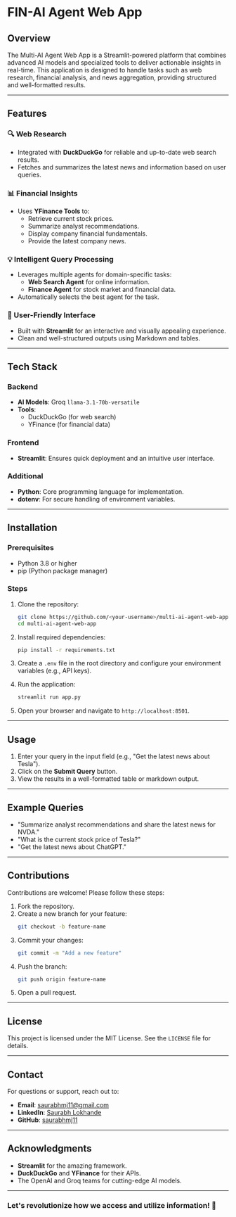 # FIN-AI Agent Web App

## Overview
The Multi-AI Agent Web App is a Streamlit-powered platform that combines advanced AI models and specialized tools to deliver actionable insights in real-time. This application is designed to handle tasks such as web research, financial analysis, and news aggregation, providing structured and well-formatted results.

---

## Features

### 🔍 Web Research
- Integrated with **DuckDuckGo** for reliable and up-to-date web search results.
- Fetches and summarizes the latest news and information based on user queries.

### 📊 Financial Insights
- Uses **YFinance Tools** to:
  - Retrieve current stock prices.
  - Summarize analyst recommendations.
  - Display company financial fundamentals.
  - Provide the latest company news.

### 💡 Intelligent Query Processing
- Leverages multiple agents for domain-specific tasks:
  - **Web Search Agent** for online information.
  - **Finance Agent** for stock market and financial data.
- Automatically selects the best agent for the task.

### 🎨 User-Friendly Interface
- Built with **Streamlit** for an interactive and visually appealing experience.
- Clean and well-structured outputs using Markdown and tables.

---

## Tech Stack

### Backend
- **AI Models**: Groq `llama-3.1-70b-versatile`
- **Tools**: 
  - DuckDuckGo (for web search)
  - YFinance (for financial data)

### Frontend
- **Streamlit**: Ensures quick deployment and an intuitive user interface.

### Additional
- **Python**: Core programming language for implementation.
- **dotenv**: For secure handling of environment variables.

---

## Installation

### Prerequisites
- Python 3.8 or higher
- pip (Python package manager)

### Steps
1. Clone the repository:
   ```bash
   git clone https://github.com/<your-username>/multi-ai-agent-web-app.git
   cd multi-ai-agent-web-app
   ```

2. Install required dependencies:
   ```bash
   pip install -r requirements.txt
   ```

3. Create a `.env` file in the root directory and configure your environment variables (e.g., API keys).

4. Run the application:
   ```bash
   streamlit run app.py
   ```

5. Open your browser and navigate to `http://localhost:8501`.

---

## Usage
1. Enter your query in the input field (e.g., "Get the latest news about Tesla").
2. Click on the **Submit Query** button.
3. View the results in a well-formatted table or markdown output.

---

## Example Queries
- "Summarize analyst recommendations and share the latest news for NVDA."
- "What is the current stock price of Tesla?"
- "Get the latest news about ChatGPT."

---

## Contributions
Contributions are welcome! Please follow these steps:
1. Fork the repository.
2. Create a new branch for your feature:
   ```bash
   git checkout -b feature-name
   ```
3. Commit your changes:
   ```bash
   git commit -m "Add a new feature"
   ```
4. Push the branch:
   ```bash
   git push origin feature-name
   ```
5. Open a pull request.

---

## License
This project is licensed under the MIT License. See the `LICENSE` file for details.

---

## Contact
For questions or support, reach out to:
- **Email**: [saurabhmj11@gmail.com](mailto:saurabhmj11@gmail.com)
- **LinkedIn**: [Saurabh Lokhande](https://www.linkedin.com/in/saurabh-lokhande/)
- **GitHub**: [saurabhmj11](https://github.com/saurabhmj11)

---

## Acknowledgments
- **Streamlit** for the amazing framework.
- **DuckDuckGo** and **YFinance** for their APIs.
- The OpenAI and Groq teams for cutting-edge AI models.

---

### Let's revolutionize how we access and utilize information! 🌟
